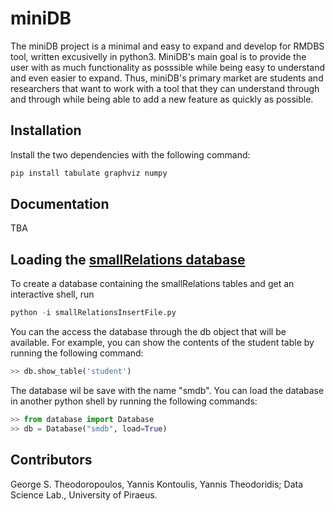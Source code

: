 # miniDB

The miniDB project is a minimal and easy to expand and develop for RMDBS tool, written excusivelly in python3. MiniDB's main goal is to provide the user with as much functionality as posssible while being easy to understand and even easier to expand. Thus, miniDB's primary market are students and researchers that want to work with a tool that they can understand through and through while being able to add a new feature as quickly as possible.

## Installation

Install the two dependencies with the following command:
``` Python
pip install tabulate graphviz numpy
```

## Documentation

TBA

## Loading the [smallRelations database](https://www.db-book.com/db6/lab-dir/sample_tables-dir/index.html)

To create a database containing the smallRelations tables and get an interactive shell, run
``` Python
python -i smallRelationsInsertFile.py
```
You can the access the database through the db object that will be available. For example, you can show the contents of the student table by running the following command:
``` Python
>> db.show_table('student')
```
The database wil be save with the name "smdb". You can load the database in another python shell by running the following commands:
``` Python
>> from database import Database
>> db = Database("smdb", load=True)
```

## Contributors
George S. Theodoropoulos, Yannis Kontoulis, Yannis Theodoridis; Data Science Lab., University of Piraeus.

